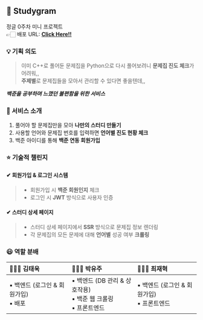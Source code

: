 ## 📕 Studygram
정글 0주차 미니 프로젝트<br>
👉🏻 배포 URL: [**Click Here!!**]()
  
### 💡 기획 의도
> 이미 C++로 풀어둔 문제집을 Python으로 다시 풀어보려니 **문제집 진도 체크**가 어려워,, <br>
> **주제별**로 문제집들을 모아서 관리할 수 있다면 좋을텐데,,

***백준을 공부하며 느꼈던 불편함을 위한 서비스***

### 📎 서비스 소개
1. 풀어야 할 문제집만을 모아 **나만의 스터디 만들기**
2. 사용할 언어와 문제집 번호를 입력하면 **언어별 진도 현황 체크**
3. 백준 아이디를 통해 **백준 연동 회원가입**

### ⭐️ 기술적 챌린지
#### ✔ 회원가입 & 로그인 시스템
  > - 회원가입 시 **백준 회원인지** 체크
  > - 로그인 시 **JWT** 방식으로 사용자 인증

#### ✔ 스터디 상세 페이지
  > - 스터디 상세 페이지에서 **SSR** 방식으로 문제집 정보 렌더링
  > - 각 문제집의 모든 문제에 대해 **언어별** 성공 여부 **크롤링** 

### 😃 역할 분배
|🧑🏻‍💻 김태욱|👩🏻‍💻 박유주|🧑🏻‍💻 최재혁|
|:---|:---|:---|
|▪ 백엔드 (로그인 & 회원가입)<br>▪ 배포|▪ 백엔드 (DB 관리 & 상호작용)<br>▪ 백준 웹 크롤링<br>▪ 프론트엔드|▪ 백엔드 (로그인 & 회원가입)<br>▪ 프론트엔드|

